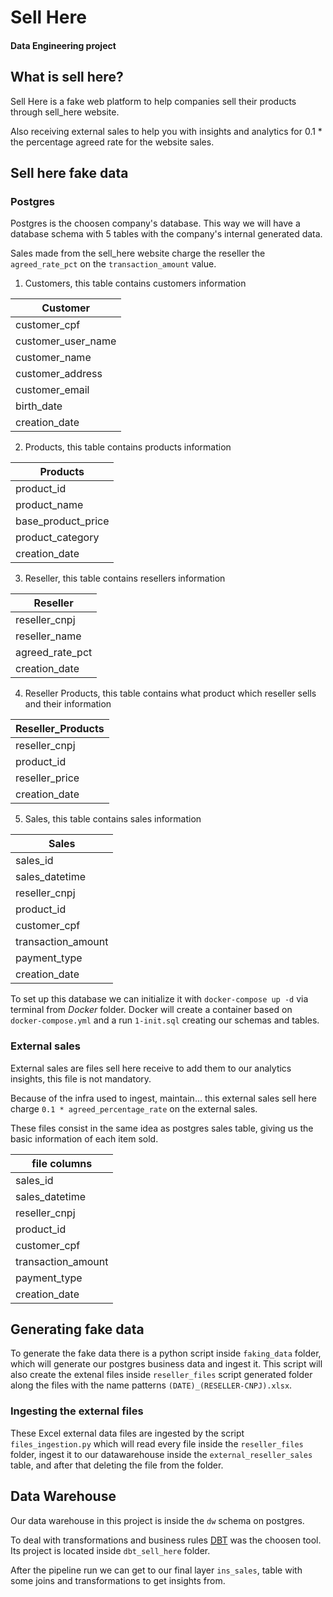 
# Sell Here

#### Data Engineering project

## What is sell here?

Sell Here is a fake web platform to help companies sell their products through sell_here website.

Also receiving external sales to help you with insights and analytics for 0.1 * the percentage agreed rate for the website sales.


## Sell here fake data

### Postgres

Postgres is the choosen company's database. This way we will have a database schema with 5 tables with the company's internal generated data.

Sales made from the sell_here website charge the reseller the `agreed_rate_pct` on the `transaction_amount` value.

1. Customers, this table contains customers information

|Customer|
| ------ |
|customer_cpf|
|customer_user_name|
|customer_name|
|customer_address|
|customer_email|
|birth_date|
|creation_date|


2. Products, this table contains products information

|Products|
| ------ |
|product_id|
|product_name|
|base_product_price|
|product_category|
|creation_date|

3. Reseller, this table contains resellers information

|Reseller|
| ------ |
|reseller_cnpj|
|reseller_name|
|agreed_rate_pct|
|creation_date|

4. Reseller Products, this table contains what product which reseller sells and their information

|Reseller_Products|
| ------ |
|reseller_cnpj|
|product_id|
|reseller_price|
|creation_date|

5. Sales, this table contains sales information

|Sales|
| ------ |
|sales_id|
|sales_datetime|
|reseller_cnpj|
|product_id|
|customer_cpf|
|transaction_amount|
|payment_type|
|creation_date|


To set up this database we can initialize it with `docker-compose up -d` via terminal from *Docker* folder. Docker will create a container based on `docker-compose.yml` and a run `1-init.sql` creating our schemas and tables. 



### External sales

External sales are files sell here receive to add them to our analytics insights, this file is not mandatory.

Because of the infra used to ingest, maintain... this external sales sell here charge `0.1 * agreed_percentage_rate` on the external sales.

These files consist in the same idea as postgres sales table, giving us the basic information of each item sold.

|file columns|
| ------ |
|sales_id|
|sales_datetime|
|reseller_cnpj|
|product_id|
|customer_cpf|
|transaction_amount|
|payment_type|
|creation_date|



## Generating fake data

To generate the fake data there is a python script inside `faking_data` folder, which will generate our postgres business data and ingest it. 
This script will also create the extenal files inside `reseller_files` script generated folder along the files with the name patterns `(DATE)_(RESELLER-CNPJ).xlsx`.



### Ingesting the external files

These Excel external data files are ingested by the script `files_ingestion.py` which will read every file inside the `reseller_files` folder, ingest it to our datawarehouse inside the `external_reseller_sales` table, and after that deleting the file from the folder.

## Data Warehouse

Our data warehouse in this project is inside the `dw` schema on postgres.

To deal with transformations and business rules [DBT](https://www.getdbt.com/) was the choosen tool. Its project is located inside `dbt_sell_here` folder.

After the pipeline run we can get to our final layer `ins_sales`, table with some joins and transformations to get insights from.